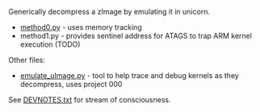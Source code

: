 Generically decompress a zImage by emulating it in unicorn.

* [method0.py](./method0.py) - uses memory tracking
* method1.py - provides sentinel address for ATAGS to trap ARM kernel execution (TODO)

Other files:

* [emulate_uImage.py](./emulate_uImage.py) - tool to help trace and debug kernels as they decompress, uses project 000

See [DEVNOTES.txt](./DEVNOTES.txt) for stream of consciousness.
